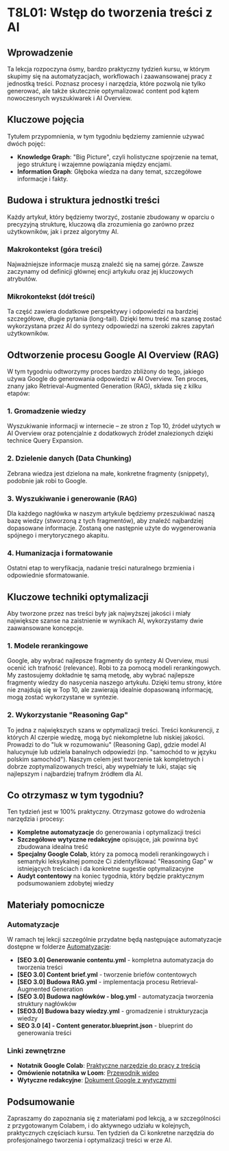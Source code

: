 # T8L01: Wstęp do tworzenia treści z AI

## Wprowadzenie

Ta lekcja rozpoczyna ósmy, bardzo praktyczny tydzień kursu, w którym skupimy się na automatyzacjach, workflowach i zaawansowanej pracy z jednostką treści. Poznasz procesy i narzędzia, które pozwolą nie tylko generować, ale także skutecznie optymalizować content pod kątem nowoczesnych wyszukiwarek i AI Overview.

## Kluczowe pojęcia

Tytułem przypomnienia, w tym tygodniu będziemy zamiennie używać dwóch pojęć:

- **Knowledge Graph**: "Big Picture", czyli holistyczne spojrzenie na temat, jego strukturę i wzajemne powiązania między encjami.
- **Information Graph**: Głęboka wiedza na dany temat, szczegółowe informacje i fakty.

## Budowa i struktura jednostki treści

Każdy artykuł, który będziemy tworzyć, zostanie zbudowany w oparciu o precyzyjną strukturę, kluczową dla zrozumienia go zarówno przez użytkowników, jak i przez algorytmy AI.

### Makrokontekst (góra treści)
Najważniejsze informacje muszą znaleźć się na samej górze. Zawsze zaczynamy od definicji głównej encji artykułu oraz jej kluczowych atrybutów.

### Mikrokontekst (dół treści)
Ta część zawiera dodatkowe perspektywy i odpowiedzi na bardziej szczegółowe, długie pytania (long-tail). Dzięki temu treść ma szansę zostać wykorzystana przez AI do syntezy odpowiedzi na szeroki zakres zapytań użytkowników.

## Odtworzenie procesu Google AI Overview (RAG)

W tym tygodniu odtworzymy proces bardzo zbliżony do tego, jakiego używa Google do generowania odpowiedzi w AI Overview. Ten proces, znany jako Retrieval-Augmented Generation (RAG), składa się z kilku etapów:

### 1. Gromadzenie wiedzy
Wyszukiwanie informacji w internecie – ze stron z Top 10, źródeł użytych w AI Overview oraz potencjalnie z dodatkowych źródeł znalezionych dzięki technice Query Expansion.

### 2. Dzielenie danych (Data Chunking)
Zebrana wiedza jest dzielona na małe, konkretne fragmenty (snippety), podobnie jak robi to Google.

### 3. Wyszukiwanie i generowanie (RAG)
Dla każdego nagłówka w naszym artykule będziemy przeszukiwać naszą bazę wiedzy (stworzoną z tych fragmentów), aby znaleźć najbardziej dopasowane informacje. Zostaną one następnie użyte do wygenerowania spójnego i merytorycznego akapitu.

### 4. Humanizacja i formatowanie
Ostatni etap to weryfikacja, nadanie treści naturalnego brzmienia i odpowiednie sformatowanie.

## Kluczowe techniki optymalizacji

Aby tworzone przez nas treści były jak najwyższej jakości i miały największe szanse na zaistnienie w wynikach AI, wykorzystamy dwie zaawansowane koncepcje.

### 1. Modele rerankingowe

Google, aby wybrać najlepsze fragmenty do syntezy AI Overview, musi ocenić ich trafność (relevance). Robi to za pomocą modeli rerankingowych. My zastosujemy dokładnie tę samą metodę, aby wybrać najlepsze fragmenty wiedzy do nasycenia naszego artykułu. Dzięki temu strony, które nie znajdują się w Top 10, ale zawierają idealnie dopasowaną informację, mogą zostać wykorzystane w syntezie.

### 2. Wykorzystanie "Reasoning Gap"

To jedna z największych szans w optymalizacji treści. Treści konkurencji, z których AI czerpie wiedzę, mogą być niekompletne lub niskiej jakości. Prowadzi to do "luk w rozumowaniu" (Reasoning Gap), gdzie model AI halucynuje lub udziela banalnych odpowiedzi (np. "samochód to w języku polskim samochód"). Naszym celem jest tworzenie tak kompletnych i dobrze zoptymalizowanych treści, aby wypełniały te luki, stając się najlepszym i najbardziej trafnym źródłem dla AI.

## Co otrzymasz w tym tygodniu?

Ten tydzień jest w 100% praktyczny. Otrzymasz gotowe do wdrożenia narzędzia i procesy:

- **Kompletne automatyzacje** do generowania i optymalizacji treści
- **Szczegółowe wytyczne redakcyjne** opisujące, jak powinna być zbudowana idealna treść  
- **Specjalny Google Colab**, który za pomocą modeli rerankingowych i semantyki leksykalnej pomoże Ci zidentyfikować "Reasoning Gap" w istniejących treściach i da konkretne sugestie optymalizacyjne
- **Audyt contentowy** na koniec tygodnia, który będzie praktycznym podsumowaniem zdobytej wiedzy

## Materiały pomocnicze

### Automatyzacje
W ramach tej lekcji szczególnie przydatne będą następujące automatyzacje dostępne w folderze [Automatyzacje](../../../Automatyzacje/):

- **[SEO 3.0] Generowanie contentu.yml** - kompletna automatyzacja do tworzenia treści
- **[SEO 3.0] Content brief.yml** - tworzenie briefów contentowych  
- **[SEO 3.0] Budowa RAG.yml** - implementacja procesu Retrieval-Augmented Generation
- **[SEO 3.0] Budowa nagłówków - blog.yml** - automatyzacja tworzenia struktury nagłówków
- **[SEO3.0] Budowa bazy wiedzy.yml** - gromadzenie i strukturyzacja wiedzy
- **SEO 3.0 [4] - Content generator.blueprint.json** - blueprint do generowania treści

### Linki zewnętrzne

- **Notatnik Google Colab**: [Praktyczne narzędzie do pracy z treścią](https://colab.research.google.com/drive/1jaCTMhvxX4t3oHJMjQZFIsrc8IVUUryU?usp=sharing)
- **Omówienie notatnika w Loom**: [Przewodnik wideo](https://www.loom.com/share/b36891b9d36c42a58397b35d1ef41387)
- **Wytyczne redakcyjne**: [Dokument Google z wytycznymi](https://docs.google.com/document/d/1TglwJ80mAU7tfNjybTgRyXX9sklKanV_uDqvqDcDUCI/edit?usp=sharing)

## Podsumowanie

Zapraszamy do zapoznania się z materiałami pod lekcją, a w szczególności z przygotowanym Colabem, i do aktywnego udziału w kolejnych, praktycznych częściach kursu. Ten tydzień da Ci konkretne narzędzia do profesjonalnego tworzenia i optymalizacji treści w erze AI. 
